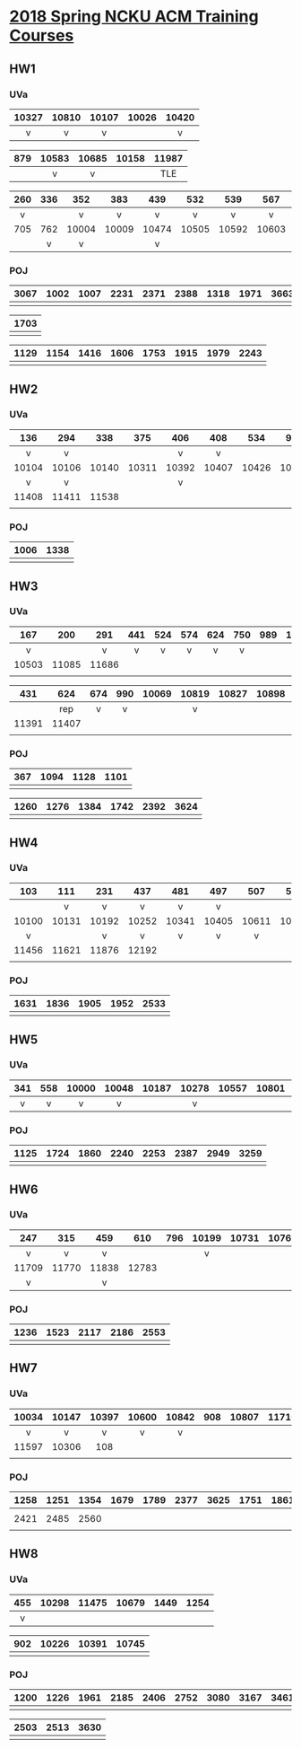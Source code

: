 # [2018 Spring NCKU ACM Training Courses](https://toolbuddy.github.io/acp_cheatsheet/2018_spring/course.html)

## HW1

### UVa

| 10327 | 10810 | 10107 | 10026 | 10420 |
| :-:   | :-:   | :-:   | :-:   | :-:   |
| v     | v     | v     |       | v     |

| 879 | 10583 | 10685 | 10158 | 11987 |
| :-: | :-:   | :-:   | :-:   | :-:   |
|     | v     | v     |       | TLE   |

| 260 | 336 | 352   | 383   | 439   | 532   | 539   | 567   | 571   | 601   |
| :-: | :-: | :-:   | :-:   | :-:   | :-:   | :-:   | :-:   | :-:   | :-:   |
| v   |     | v     | v     | v     | v     | v     | v     |       |       |
| 705 | 762 | 10004 | 10009 | 10474 | 10505 | 10592 | 10603 | 10946 | 11624 |
|     | v   | v     |       | v     |       |       |       | v     |       |


### POJ

| 3067 | 1002 | 1007 | 2231 | 2371 | 2388 | 1318 | 1971 | 3663 | 3664 |
| :-:  | :-:  | :-:  | :-:  | :-:  | :-:  | :-:  | :-:  | :-:  | :-:  |
|      |      |      |      |      |      |      |      |      |      |

| 1703 |
| :-:  |
|      |

| 1129 | 1154 | 1416 | 1606 | 1753 | 1915 | 1979 | 2243 |
| :-:  | :-:  | :-:  | :-:  | :-:  | :-:  | :-:  | :-:  |
|      |      |      |      |      |      |      |      |

## HW2

### UVa

| 136   | 294   | 338   | 375   | 406   | 408   | 534   | 906   | 10035 | 10090 |
| :-:   | :-:   | :-:   | :-:   | :-:   | :-:   | :-:   | :-:   | :-:   | :-:   |
| v     | v     |       |       | v     | v     |       | v     |       |       |
| 10104 | 10106 | 10140 | 10311 | 10392 | 10407 | 10426 | 10494 | 10606 | 10990 |
| v     | v     |       |       | v     |       |       |       |       |       |
| 11408 | 11411 | 11538 |
|       |       |       |

### POJ

| 1006 | 1338 |
| :-:  | :-:  |
|      |      |

## HW3

### UVa
| 167   | 200   | 291   | 441 | 524 | 574 | 624 | 750 | 989 | 10305 |
| :-:   | :-:   | :-:   | :-: | :-: | :-: | :-: | :-: | :-: | :-:   |
| v     |       | v     | v   | v   | v   | v   | v   |     |       |
| 10503 | 11085 | 11686 |
|       |       |       |

| 431   | 624   | 674 | 990 | 10069 | 10819 | 10827 | 10898 | 10943 | 10980 |
| :-:   | :-:   | :-: | :-: | :-:   | :-:   | :-:   | :-:   | :-:   | :-:   |
|       | rep   | v   | v   |       | v     |       |       |       |       |
| 11391 | 11407 |
|       |       |

### POJ
| 367 | 1094 | 1128 | 1101 |
| :-: | :-:  | :-:  | :-:  |
|     |      |      |      |

| 1260 | 1276 | 1384 | 1742 | 2392 | 3624 |
| :-:  | :-:  | :-:  | :-:  | :-:  | :-:  |
|      |      |      |      |      |      |

## HW4

### UVa

| 103   | 111   | 231   | 437   | 481   | 497   | 507   | 531   | 714   | 10066 |
| :-:   | :-:   | :-:   | :-:   | :-:   | :-:   | :-:   | :-:   | :-:   | :-:   |
|       | v     | v     | v     | v     | v     |       | v     |       | v     |
| 10100 | 10131 | 10192 | 10252 | 10341 | 10405 | 10611 | 10635 | 10723 | 11413 |
| v     |       | v     | v     | v     | v     | v     |       |       |       |
| 11456 | 11621 | 11876 | 12192 |
|       |       |       |       |

### POJ

| 1631 | 1836 | 1905 | 1952 | 2533 |
| :-:  | :-:  | :-:  | :-:  | :-:  |
|      |      |      |      |      |

## HW5

### UVa

| 341 | 558 | 10000 | 10048 | 10187 | 10278 | 10557 | 10801 | 10986 |
| :-: | :-: | :-:   | :-:   | :-:   | :-:   | :-:   | :-:   | :-:   |
| v   | v   | v     | v     |       | v     |       |       | v     |

### POJ

| 1125 | 1724 | 1860 | 2240 | 2253 | 2387 | 2949 | 3259 |
| :-:  | :-:  | :-:  | :-:  | :-:  | :-:  | :-:  | :-:  |
|      |      |      |      |      |      |      |      |

## HW6

### UVa

| 247   | 315   | 459   | 610   | 796 | 10199 | 10731 | 10765 | 11324 | 11504 |
| :-:   | :-:   | :-:   | :-:   | :-: | :-:   | :-:   | :-:   | :-:   | :-:   |
| v     | v     | v     |       |     | v     |       |       |       |       |
| 11709 | 11770 | 11838 | 12783 |
| v     |       | v     |       |

### POJ

| 1236 | 1523 | 2117 | 2186 | 2553 |
| :-:  | :-:  | :-:  | :-:  | :-:  |
|      |      |      |      |      |

## HW7

### UVa

| 10034 | 10147 | 10397 | 10600 | 10842 | 908 | 10807 | 11710 | 11987 | 10369 |
| :-:   | :-:   | :-:   | :-:   | :-:   | :-: | :-:   | :-:   | :-:   | :-:   |
| v     | v     | v     | v     | v     |     |       |       |       |       |
| 11597 | 10306 | 108   |
|       |       |       |

### POJ

| 1258 | 1251 | 1354 | 1679 | 1789 | 2377 | 3625 | 1751 | 1861 | 2395 |
| :-:  | :-:  | :-:  | :-:  | :-:  | :-:  | :-:  | :-:  | :-:  | :-:  |
|      |      |      |      |      |      |      |      |      |      |
| 2421 | 2485 | 2560 |
|      |      |      |

## HW8

### UVa

| 455 | 10298 | 11475 | 10679 | 1449 | 1254 |
| :-: | :-:   | :-:   | :-:   | :-:  | :-:  |
| v   |       |       |       |      |      |

| 902 | 10226 | 10391 | 10745 |
| :-: | :-:   | :-:   | :-:   |
|     |       |       |       |

### POJ

| 1200 | 1226 | 1961 | 2185 | 2406 | 2752 | 3080 | 3167 | 3461 |
| :-:  | :-:  | :-:  | :-:  | :-:  | :-:  | :-:  | :-:  | :-:  |
|      |      |      |      |      |      |      |      |      |

| 2503 | 2513 | 3630 |
| :-:  | :-:  | :-:  |
|      |      |      |
